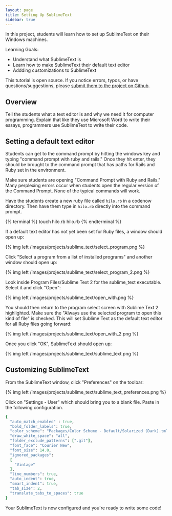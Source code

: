 ```yaml
---
layout: page
title: Setting Up SublimeText
sidebar: true
---
```


In this project, students will learn how to set up SublimeText on their Windows machines.

Learning Goals:

* Understand what SublimeText is
* Learn how to make SublimeText their default text editor
* Addding customizations to SublimeText

<div class="note">
<p>This tutorial is open source. If you notice errors, typos, or have questions/suggestions, please <a href="https://github.com/CodeNowOrg/codenoworg.github.io">submit them to the project on Github</a>.</p>
</div>

## Overview

Tell the students what a text editor is and why we need it for computer programming. Explain that like they use Microsoft Word to write their essays, programmers use SublimeText to write their code.

## Setting a default text editor

Students can get to the command prompt by hitting the windows key and typing "command prompt with ruby and rails." Once they hit enter, they should be brought to the command prompt that has paths for Rails and Ruby set in the environment.

<div class="note">
<p>Make sure students are opening "Command Prompt with Ruby and Rails." Many perplexing errors occur when students open the regular version of the Command Prompt. None of the typical commands will work.</p>
</div>

Have the students create a new ruby file called `hilo.rb` in a codenow directory. Then have them type in `hilo.rb` directly into the command prompt.

{% terminal %}
touch hilo.rb
hilo.rb
{% endterminal %}

If a default text editor has not yet been set for Ruby files, a window should open up:

{% img left /images/projects/sublime_text/select_program.png %}

Click "Select a program from a list of installed programs" and another window should open up:

{% img left /images/projects/sublime_text/select_program_2.png %}

Look inside Program Files/Sublime Text 2 for the sublime_text executable. Select it and click "Open":

{% img left /images/projects/sublime_text/open_with.png %}

You should then return to the program select screen with Sublime Text 2 highlighted. Make sure the "Always use the selected program to open this kind of file" is checked. This will set Sublime Text as the default text editor for all Ruby files going forward:

{% img left /images/projects/sublime_text/open_with_2.png %}

Once you click "OK", SublimeText should open up:

{% img left /images/projects/sublime_text/sublime_text.png %}

## Customizing SublimeText

From the SublimeText window, click "Preferences" on the toolbar:

{% img left /images/projects/sublime_text/sublime_text_preferences.png %}

Click on "Settings - User" which should bring you to a blank file. Paste in the following configuration.

```ruby
{
  "auto_match_enabled" : true,
  "bold_folder_labels": true,
  "color_scheme": "Packages/Color Scheme - Default/Solarized (Dark).tmTheme",
  "draw_white_space": "all",
  "folder_exclude_patterns": [".git"],
  "font_face": "Courier New",
  "font_size": 14.0,
  "ignored_packages":
  [
    "Vintage"
  ],
  "line_numbers": true,
  "auto_indent": true,
  "smart_indent": true,
  "tab_size": 2,
  "translate_tabs_to_spaces": true
}
```

Your SublimeText is now configured and you're ready to write some code!

